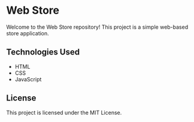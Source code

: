 # Web Store

Welcome to the Web Store repository! This project is a simple web-based store application.

## Technologies Used

- HTML
- CSS
- JavaScript

## License

This project is licensed under the MIT License.
